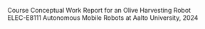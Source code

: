 Course Conceptual Work Report for an Olive Harvesting Robot\
ELEC-E8111 Autonomous Mobile Robots at Aalto University, 2024
